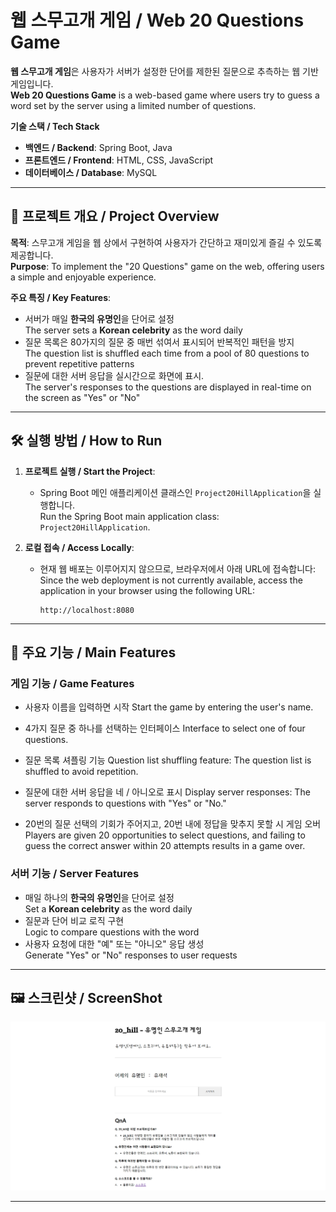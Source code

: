 # 웹 스무고개 게임 / Web 20 Questions Game

**웹 스무고개 게임**은 사용자가 서버가 설정한 단어를 제한된 질문으로 추측하는 웹 기반 게임입니다.  
**Web 20 Questions Game** is a web-based game where users try to guess a word set by the server using a limited number of questions.

 **기술 스택 / Tech Stack**

- **백엔드 / Backend**: Spring Boot, Java
- **프론트엔드 / Frontend**: HTML, CSS, JavaScript
- **데이터베이스 / Database**: MySQL

---

## 🎯 프로젝트 개요 / Project Overview

**목적**: 스무고개 게임을 웹 상에서 구현하여 사용자가 간단하고 재미있게 즐길 수 있도록 제공합니다.  
**Purpose**: To implement the "20 Questions" game on the web, offering users a simple and enjoyable experience.

**주요 특징 / Key Features**:
- 서버가 매일 **한국의 유명인**을 단어로 설정  
  The server sets a **Korean celebrity** as the word daily
- 질문 목록은 80가지의 질문 중 매번 섞여서 표시되어 반복적인 패턴을 방지  
  The question list is shuffled each time from a pool of 80 questions to prevent repetitive patterns
- 질문에 대한 서버 응답을 실시간으로 화면에 표시.  
  The server's responses to the questions are displayed in real-time on the screen as "Yes" or "No"

---

## 🛠️ 실행 방법 / How to Run

1. **프로젝트 실행 / Start the Project**:
   - Spring Boot 메인 애플리케이션 클래스인 `Project20HillApplication`을 실행합니다.  
     Run the Spring Boot main application class: `Project20HillApplication`.

2. **로컬 접속 / Access Locally**:
   - 현재 웹 배포는 이루어지지 않으므로, 브라우저에서 아래 URL에 접속합니다:  
     Since the web deployment is not currently available, access the application in your browser using the following URL:
     ```plaintext
     http://localhost:8080
     ```
---

## 🚀 주요 기능 / Main Features

### 게임 기능 / Game Features
 - 사용자 이름을 입력하면 시작
   Start the game by entering the user's name.

 - 4가지 질문 중 하나를 선택하는 인터페이스
   Interface to select one of four questions.

 - 질문 목록 셔플링 기능
   Question list shuffling feature: The question list is shuffled to avoid repetition.

 - 질문에 대한 서버 응답을 네 / 아니오로 표시
   Display server responses: The server responds to questions with "Yes" or "No."

 - 20번의 질문 선택의 기회가 주어지고, 20번 내에 정답을 맞추지 못할 시 게임 오버
   Players are given 20 opportunities to select questions, and failing to guess the correct answer within 20 attempts results in a game over.

### 서버 기능 / Server Features
- 매일 하나의 **한국의 유명인**을 단어로 설정  
  Set a **Korean celebrity** as the word daily
- 질문과 단어 비교 로직 구현  
  Logic to compare questions with the word
- 사용자 요청에 대한 "예" 또는 "아니오" 응답 생성  
  Generate "Yes" or "No" responses to user requests

---

## 🖼️ 스크린샷 / ScreenShot

![index](ScreenShot/index.png)

---

